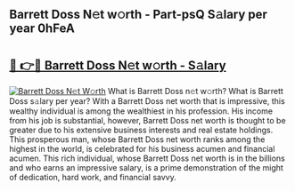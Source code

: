 ## Barrett Doss N𝚎t w𝚘rth - Part-psQ S𝚊lary per year 0hFeA

# <h2><a href="http://gc3nw1.nevu.top/?p=Barrett+Doss">🔗 👉🔴 Barrett Doss N𝚎t w𝚘rth - S𝚊lary</a></h2>

[![Barrett Doss N𝚎t W𝚘rth](https://i.imgur.com/Oavwk0R.jpeg)](http://gc3nw1.nevu.top/?p=Barrett+Doss)
What is Barrett Doss n𝚎t w𝚘rth? What is Barrett Doss s𝚊lary per year?
With a Barrett Doss net worth that is impressive, this wealthy individual is among the wealthiest in his profession. His income from his job is substantial, however, Barrett Doss net worth is thought to be greater due to his extensive business interests and real estate holdings. This prosperous man, whose Barrett Doss net worth ranks among the highest in the world, is celebrated for his business acumen and financial acumen. This rich individual, whose Barrett Doss net worth is in the billions and who earns an impressive salary, is a prime demonstration of the might of dedication, hard work, and financial savvy.
